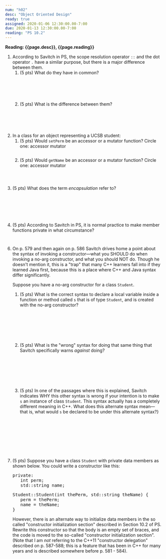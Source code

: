 ```yaml
---
num: "h02"
desc: "Object Oriented Design"
ready: true
assigned: 2020-01-06 12:30:00.00-7:00
due: 2020-01-13 12:30:00.00-7:00
reading: "PS 10.2"
---
```

 
<b>Reading: {{page.desc}}, {{page.reading}}</b>
 
<ol start="1">

  <li>According to Savitch in PS, the scope resolution operator <code>::</code> and the dot operator <code>.</code> have a similar purpose, but there is a major difference between them.
  <ol>
    <li style='margin-bottom:6em;'>(5 pts) What do they have in common?</li>
    <li style='margin-bottom:6em;'>(5 pts) What is the difference between them?</li>
  </ol>
  </li>

  <li>In a class for an object representing a UCSB student: 
  <ol>
    <li style='margin-bottom:2em;'> (5 pts) Would <code>setPerm</code> be an accessor or a mutator function? Circle one:      accessor      mutator</li>
    <li style="margin-bottom:4em;"> (5 pts) Would <code>getName</code> be an accessor or a mutator function? Circle one:      accessor      mutator</li>
    </ol>
    </li>

<li style='margin-bottom:3em'>(5 pts) What does the term <em>encapsulation</em> refer to?</li>

<div style="margin-bottom:3em;">&nbsp;</div>

<li style='margin-bottom:3em'>(5 pts) According to Savitch in PS, it is normal practice to make member functions private in what circumstance?</li>

</ol>

<div class="pagebreak"></div>

<ol start="6">

<li><p>On p. 579 and then again on p. 586 Savitch drives home a point about the syntax of invoking a constructor&mdash;what you SHOULD do when invoking a no-arg constructor, and what you should NOT do. Though he doesn't mention it, this is a "trap" that many C++ learners fall into if they learned Java first, because this is a place where C++ and Java syntax differ significantly.</p>

Suppose you have a no-arg constructor for a class <code>Student</code>.   
<ol>
<li style='margin-bottom:8em'>(5 pts) What is the correct syntax to declare a local variable inside a function or method called <code>s</code> that is of type <code>Student</code>, and is created with the no-arg constructor?</li>

<li style='margin-bottom:8em'>(5 pts) What is the "wrong" syntax for doing that same thing that Savitch specifically warns <em>against</em> doing? </li>

<li style='margin-bottom:10em'>(5 pts) In one of the passages where this is explained, Savitch indicates WHY this other syntax is wrong if your intention is to make <code>s</code> an instance of class <code>Student</code>.  This syntax actually has a completely different meaning in C++. What does this alternate syntax mean&mdash;that is, what would <code>s</code> be declared to be under this alternate syntax?}</li>
</ol>
</li>

<li> (5 pts) Suppose you have a class <code>Student</code> with private data members as shown below. You could write a constructor like this:
<pre>
private:
   int perm;
   std::string name;
</pre>
<pre>
Student::Student(int thePerm, std::string theName) {
   perm = thePerm;
   name = theName;
}
</pre>

However, there is an alternate way to initialize data members in the so called "constructor initialization section" described in Section 10.2 of PS. Rewrite this constructor so that the body is an empty set of braces, and the code is moved to the so-called "constructor initialization section".  (Note that I am <em>not</em> referring to the C++11 "constructor delegation" described on p. 587-588; this is a feature that has been in C++ for many years and is described somewhere before p. 581 - 584).


</li>


</ol>

